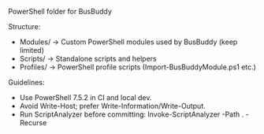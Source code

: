 PowerShell folder for BusBuddy

Structure:
- Modules/   -> Custom PowerShell modules used by BusBuddy (keep limited)
- Scripts/   -> Standalone scripts and helpers
- Profiles/  -> PowerShell profile scripts (Import-BusBuddyModule.ps1 etc.)

Guidelines:
- Use PowerShell 7.5.2 in CI and local dev.
- Avoid Write-Host; prefer Write-Information/Write-Output.
- Run ScriptAnalyzer before committing: Invoke-ScriptAnalyzer -Path . -Recurse
